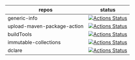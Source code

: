 | repos | status |
|---------|--------|
|generic-info|[![Actions Status](https://github.com/ModelingValueGroup/generic-info/workflows/check/badge.svg)](https://github.com/ModelingValueGroup/generic-info/actions)|
|upload-maven-package-action|[![Actions Status](https://github.com/ModelingValueGroup/upload-maven-package-action/workflows/test/badge.svg)](https://github.com/ModelingValueGroup/upload-maven-package-action/actions)|
|buildTools|[![Actions Status](https://github.com/ModelingValueGroup/buildTools/workflows/build%20and%20test/badge.svg)](https://github.com/ModelingValueGroup/buildTools/actions)|
|immutable-collections|[![Actions Status](https://github.com/ModelingValueGroup/immutable-collections/workflows/build%20and%20test/badge.svg)](https://github.com/ModelingValueGroup/immutable-collections/actions)|
|dclare|[![Actions Status](https://github.com/ModelingValueGroup/dclare/workflows/build%20and%20test/badge.svg)](https://github.com/ModelingValueGroup/dclare/actions)|
